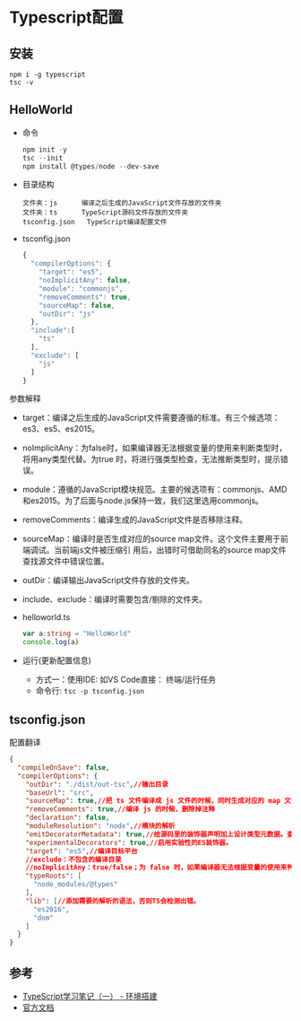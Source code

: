 # Typescript配置

## 安装
```
npm i -g typescript
tsc -v
```

## HelloWorld
- 命令
  ```js
  npm init -y
  tsc --init
  npm install @types/node --dev-save
  ```
- 目录结构
  ```
  文件夹：js      编译之后生成的JavaScript文件存放的文件夹
  文件夹：ts      TypeScript源码文件存放的文件夹
  tsconfig.json   TypeScript编译配置文件
  ```

- tsconfig.json
  ```js
  {
    "compilerOptions": {
      "target": "es5",
      "noImplicitAny": false,
      "module": "commonjs",
      "removeComments": true,
      "sourceMap": false,
      "outDir": "js"
    },
    "include":[
      "ts"
    ],
    "exclude": [
      "js"
    ]
  }
  ```
 参数解释  
 - target：编译之后生成的JavaScript文件需要遵循的标准。有三个候选项：es3、es5、es2015。
 - noImplicitAny：为false时，如果编译器无法根据变量的使用来判断类型时，将用any类型代替。为true 时，将进行强类型检查，无法推断类型时，提示错误。
 - module：遵循的JavaScript模块规范。主要的候选项有：commonjs、AMD和es2015。为了后面与node.js保持一致，我们这里选用commonjs。
 - removeComments：编译生成的JavaScript文件是否移除注释。
 - sourceMap：编译时是否生成对应的source map文件。这个文件主要用于前端调试。当前端js文件被压缩引 用后，出错时可借助同名的source map文件查找源文件中错误位置。
 - outDir：编译输出JavaScript文件存放的文件夹。
 - include、exclude：编译时需要包含/剔除的文件夹。

- helloworld.ts  
  ```ts
  var a:string = "HelloWorld"
  console.log(a)
  ```
- 运行(更新配置信息)  
  * 方式一：使用IDE: 如VS Code直接： 终端/运行任务
  * 命令行: `tsc -p tsconfig.json`

## tsconfig.json
配置翻译
```json
{
  "compileOnSave": false,
  "compilerOptions": {
    "outDir": "./dist/out-tsc",//输出目录
    "baseUrl": "src",
    "sourceMap": true,//把 ts 文件编译成 js 文件的时候，同时生成对应的 map 文件
    "removeComments": true,//编译 js 的时候，删除掉注释
    "declaration": false,
    "moduleResolution": "node",//模块的解析
    "emitDecoratorMetadata": true,//给源码里的装饰器声明加上设计类型元数据。查看issue #2577了解更多信息。
    "experimentalDecorators": true,//启用实验性的ES装饰器。
    "target": "es5",//编译目标平台
    //exclude：不包含的编译目录
    //noImplicitAny：true/false；为 false 时，如果编译器无法根据变量的使用来判断类型时，将用 any 类型代替。为 true 时，进行强类型检查，会报错
    "typeRoots": [
      "node_modules/@types"
    ],
    "lib": [//添加需要的解析的语法，否则TS会检测出错。
      "es2016",
      "dom"
    ]
  }
}
```

## 参考
- [TypeScript学习笔记（一） - 环境搭建](https://www.cnblogs.com/niklai/p/5747689.html)
- [官方文档](https://ts.xcatliu.com/basics/type-of-array)